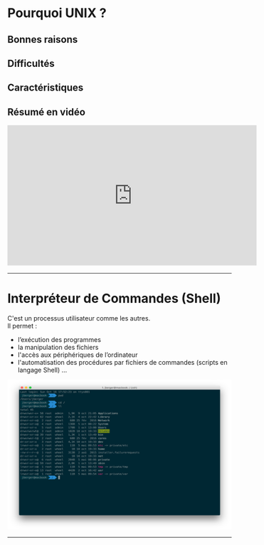 
# Pourquoi UNIX ?

## Bonnes raisons

## Difficultés

## Caractéristiques

## Résumé en vidéo
 
<div class="video-wrapper">
<p align="center">
<iframe width="560" height="315" src="https://www.youtube.com/embed/opBSsNDnAc4" frameborder="0" allow="accelerometer; autoplay; clipboard-write; encrypted-media; gyroscope; picture-in-picture" allowfullscreen></iframe>
</p>
</div>

---

# Interpréteur de Commandes (Shell)

C'est un processus utilisateur comme les autres.  
Il permet : 

- l’exécution des programmes
- la manipulation des fichiers
- l'accès aux périphériques de l’ordinateur
- l'automatisation des procédures par fichiers de commandes (scripts en langage Shell) ...


![shell](./assets/images/shell/shell.png "shell")

---